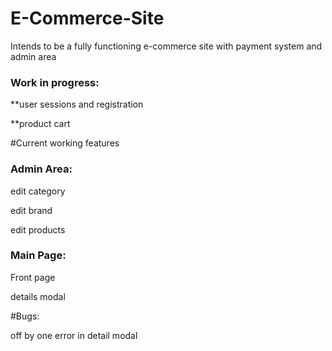 # E-Commerce-Site
Intends to be a fully functioning e-commerce site with payment system and admin area

<h3><b>Work in progress:</b></h3>

**user sessions and registration

**product cart

#Current working features
<b><h3>Admin Area:</h3></b>

edit category

edit brand

edit products

<b><h3>Main Page:</h3></b>

Front page

details modal

#Bugs:

off by one error in detail modal

